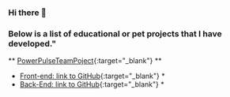 ### Hi there 👋

### Below is a list of educational or pet projects that I have developed."

** [PowerPulseTeamPoject](https://deadmakar.github.io/PowerPulseTeamPoject/){:target="_blank"} **
* [Front-end: link to GitHub](https://github.com/DeadMakar/PowerPulseTeamPoject){:target="_blank"} *
* [Back-End: link to GitHub](https://github.com/DeadMakar/PowerPulseTeamPoject){:target="_blank"} *


<!--
**kornieiev/kornieiev** is a ✨ _special_ ✨ repository because its `README.md` (this file) appears on your GitHub profile.

Here are some ideas to get you started:

- 🔭 I’m currently working on ...
- 🌱 I’m currently learning ...
- 👯 I’m looking to collaborate on ...
- 🤔 I’m looking for help with ...
- 💬 Ask me about ...
- 📫 How to reach me: ...
- 😄 Pronouns: ...
- ⚡ Fun fact: ...
-->

